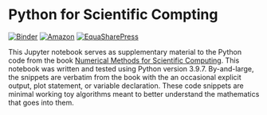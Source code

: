# Python for Scientific Compting

[![Binder](https://mybinder.org/badge_logo.svg)](https://mybinder.org/v2/gh/nmfsc/python/main?filepath=python.ipynb)
[![Amazon](https://img.shields.io/badge/Buy%20the%20book-on%20Amazon-lightgrey?style=flat)](https://www.amazon.com/dp/B09VFRYB4W)
[![EquaSharePress](https://img.shields.io/badge/Download%20the%20digital%20copy-grey?style=flat)](https://www.equalsharepress.com/media/NMFSC.pdf")

This Jupyter notebook serves as supplementary material to the Python code from the book [Numerical Methods for Scientific Computing](https://www.equalsharepress.com/media/NMFSC.pdf). This notebook was written and tested using Python version 3.9.7. By-and-large, the snippets are verbatim from the book with the an occasional explicit output, plot statement, or variable declaration. These code snippets are minimal working toy algorithms meant to better understand the mathematics that goes into them.


